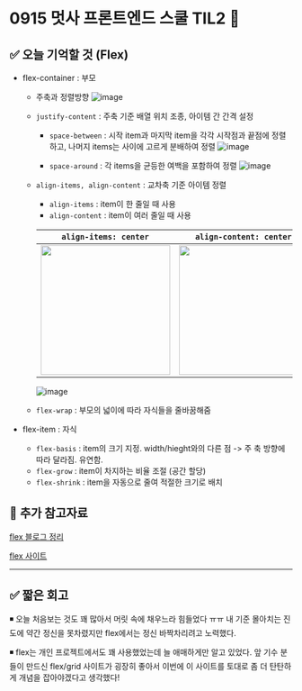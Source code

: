 # 0915 멋사 프론트엔드 스쿨 TIL2 🦁

## ✅ 오늘 기억할 것 (Flex)

- flex-container : 부모

  - 주축과 정렬방향
    ![image](https://user-images.githubusercontent.com/77143425/190352146-7073cdb9-bedc-4762-beec-6cf4557476c3.png)

  - `justify-content` : 주축 기준 배열 위치 조종, 아이템 간 간격 설정

    - `space-between` : 시작 item과 마지막 item을 각각 시작점과 끝점에 정렬하고, 나머지 items는 사이에 고르게 분배하여 정렬
      ![image](https://user-images.githubusercontent.com/77143425/190353661-b4068715-1152-4f11-8353-b3b1f1a1fb7a.png)

    - `space-around` : 각 items을 균등한 여백을 포함하여 정렬
      ![image](https://user-images.githubusercontent.com/77143425/190353707-a8190535-8cef-40f1-91f8-3bddce72d1b7.png)

  - `align-items, align-content` : 교차축 기준 아이템 정렬

    - `align-items` : item이 한 줄일 때 사용
    - `align-content` : item이 여러 줄일 때 사용

    | `align-items: center`                                                                                                             | `align-content: center`                                                                                                          |
    | --------------------------------------------------------------------------------------------------------------------------------- | -------------------------------------------------------------------------------------------------------------------------------- |
    | <img src="https://user-images.githubusercontent.com/77143425/190355243-5074b4f2-33f1-4094-8377-5bf92f7d70cf.png" width="230px" /> | <img src="https://user-images.githubusercontent.com/77143425/190355269-5865ded7-5806-47fe-b335-c32e6b55734c.png" width="230px"/> |

    ![image](https://user-images.githubusercontent.com/77143425/190354715-681aade8-c9a2-44be-b65c-bf62d10d3c1e.png)

  - `flex-wrap` : 부모의 넓이에 따라 자식들을 줄바꿈해줌

- flex-item : 자식
  - `flex-basis` : item의 크기 지정.
    width/hieght와의 다른 점 -> 주 축 방향에 따라 달라짐. 유연함.
  - `flex-grow` : item이 차지하는 비율 조절 (공간 할당)
  - `flex-shrink` : item을 자동으로 줄여 적절한 크기로 배치

## 📁 추가 참고자료

[flex 블로그 정리](https://jeongeum1202.tistory.com/157?category=1097861)

[flex 사이트](https://flexngrid.com/)

---

## ✅ 짧은 회고

◾ 오늘 처음보는 것도 꽤 많아서 머릿 속에 채우느라 힘들었다 ㅠㅠ 내 기준 몰아치는 진도에 약간 정신을 못차렸지만 flex에서는 정신 바짝차리려고 노력했다.

◾ flex는 개인 프로젝트에서도 꽤 사용했었는데 늘 애매하게만 알고 있었다. 앞 기수 분들이 만드신 flex/grid 사이트가 굉장히 좋아서 이번에 이 사이트를 토대로 좀 더 탄탄하게 개념을 잡아야겠다고 생각했다!

